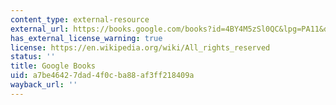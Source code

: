 ```yaml
---
content_type: external-resource
external_url: https://books.google.com/books?id=4BY4M5zSl0QC&lpg=PA11&dq=carl%20jung's%20influence%20on%20joseph%20campbell&lr&pg=PA13#v=onepage&q&f=false
has_external_license_warning: true
license: https://en.wikipedia.org/wiki/All_rights_reserved
status: ''
title: Google Books
uid: a7be4642-7dad-4f0c-ba88-af3ff218409a
wayback_url: ''
---
```

